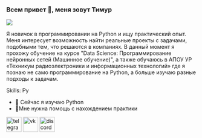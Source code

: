 ### Всем привет 👋, меня зовут Тимур
![]([https://arturssmirnovs.github.io/github-profile-readme-generator/images/banner.png](https://p16-flow-sign-va.ciciai.com/ocean-cloud-tos-us/23f0bea663884019b46bff04670c9d53.png~tplv-6bxrjdptv7-image.png?rk3s=18ea6f23&x-expires=1744054503&x-signature=H%2FcV01ekNqleSOjpfhBh3RHXYp0%3D))

Я новичок в программировании на Python и ищу практический опыт. Меня интересует возможность найти реальные проекты с задачами, подобными тем, что решаются в компаниях. В данный момент я прохожу обучение на курсе "Data Science: Программирование нейронных сетей (Машинное обучение)", а также обучаюсь в АПОУ УР «Техникум радиоэлектроники и информационных технологий» где я познаю не само программирование на Python, а больше изучаю разные подходы к задачам.

Skills: Py

- 🌱 Сейчас я изучаю Python
- 🤔Мне нужна помощь с нахождением практики 


[<img src='https://cdn.jsdelivr.net/npm/simple-icons@3.0.1/icons/telegram.svg' alt='telegram' height='40'>](https://t.me/Rizerrr)  [<img src='https://cdn.jsdelivr.net/npm/simple-icons@3.0.1/icons/vk.svg' alt='vk' height='40'>](https://vk.com/rizerr)  [<img src='https://cdn.jsdelivr.net/npm/simple-icons@3.0.1/icons/discord.svg' alt='discord' height='40'>](_rizer_1)  

